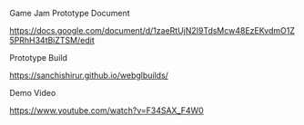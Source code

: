 Game Jam Prototype Document


https://docs.google.com/document/d/1zaeRtUjN2I9TdsMcw48EzEKvdmO1Z5PRhH34tBiZTSM/edit



Prototype Build


https://sanchishirur.github.io/webglbuilds/



Demo Video


https://www.youtube.com/watch?v=F34SAX_F4W0
